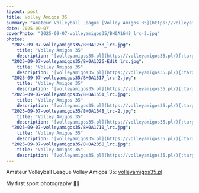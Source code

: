 ```yaml
---
layout: post
title: Volley Amigos 35
summary: "Amateur Volleyball League [Volley Amigos 35](https://volleyamigos35.pl/){:target="_blank"}"
date: 2025-09-07
coverPhoto: "2025-09-07-volleyamigos35/BH0A1648_lrc-2.jpg"
photos:
  "2025-09-07-volleyamigos35/BH0A1238_lrc.jpg":
    title: "Volley Amigos 35"
    description: "[volleyamigos35.pl](https://volleyamigos35.pl/){:target="_blank"}"
  "2025-09-07-volleyamigos35/BH0A1326-Edit_lrc.jpg":
    title: "Volley Amigos 35"
    description: "[volleyamigos35.pl](https://volleyamigos35.pl/){:target="_blank"}"
  "2025-09-07-volleyamigos35/BH0A1517_lrc-2.jpg":
    title: "Volley Amigos 35"
    description: "[volleyamigos35.pl](https://volleyamigos35.pl/){:target="_blank"}"
  "2025-09-07-volleyamigos35/BH0A1551_lrc.jpg":
    title: "Volley Amigos 35"
    description: "[volleyamigos35.pl](https://volleyamigos35.pl/){:target="_blank"}"
  "2025-09-07-volleyamigos35/BH0A1648_lrc-2.jpg":
    title: "Volley Amigos 35"
    description: "[volleyamigos35.pl](https://volleyamigos35.pl/){:target="_blank"}"
  "2025-09-07-volleyamigos35/BH0A1710_lrc.jpg":
    title: "Volley Amigos 35"
    description: "[volleyamigos35.pl](https://volleyamigos35.pl/){:target="_blank"}"
  "2025-09-07-volleyamigos35/BH0A2358_lrc.jpg":
    title: "Volley Amigos 35"
    description: "[volleyamigos35.pl](https://volleyamigos35.pl/){:target="_blank"}"
---
```


Amateur Volleyball League Volley Amigos 35: [volleyamigos35.pl](https://volleyamigos35.pl/)

My first sport photography 🏐🏅
